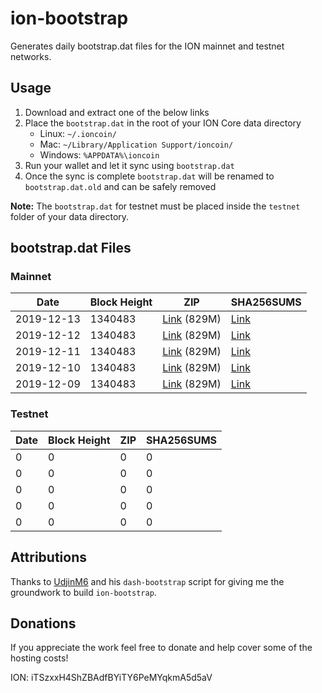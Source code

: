 # ion-bootstrap

Generates daily bootstrap.dat files for the ION mainnet and testnet networks.

## Usage

1. Download and extract one of the below links
2. Place the `bootstrap.dat` in the root of your ION Core data directory
    - Linux: `~/.ioncoin/`
    - Mac: `~/Library/Application Support/ioncoin/`
    - Windows: `%APPDATA%\ioncoin`
3. Run your wallet and let it sync using `bootstrap.dat`
4. Once the sync is complete `bootstrap.dat` will be renamed to `bootstrap.dat.old` and can be safely removed

**Note:** The `bootstrap.dat` for testnet must be placed inside the `testnet` folder of your data directory.

## bootstrap.dat Files

### Mainnet

|    Date    | Block Height | ZIP | SHA256SUMS |
| ---------- | ------------ | --- | ---------- |
| 2019-12-13 | 1340483 | [Link](https://s3-ap-southeast-2.amazonaws.com/ion-bootstrap/mainnet/2019-12-13/bootstrap.dat.zip) (829M) | [Link](https://s3-ap-southeast-2.amazonaws.com/ion-bootstrap/mainnet/2019-12-13/SHA256SUMS) |
| 2019-12-12 | 1340483 | [Link](https://s3-ap-southeast-2.amazonaws.com/ion-bootstrap/mainnet/2019-12-12/bootstrap.dat.zip) (829M) | [Link](https://s3-ap-southeast-2.amazonaws.com/ion-bootstrap/mainnet/2019-12-12/SHA256SUMS) |
| 2019-12-11 | 1340483 | [Link](https://s3-ap-southeast-2.amazonaws.com/ion-bootstrap/mainnet/2019-12-11/bootstrap.dat.zip) (829M) | [Link](https://s3-ap-southeast-2.amazonaws.com/ion-bootstrap/mainnet/2019-12-11/SHA256SUMS) |
| 2019-12-10 | 1340483 | [Link](https://s3-ap-southeast-2.amazonaws.com/ion-bootstrap/mainnet/2019-12-10/bootstrap.dat.zip) (829M) | [Link](https://s3-ap-southeast-2.amazonaws.com/ion-bootstrap/mainnet/2019-12-10/SHA256SUMS) |
| 2019-12-09 | 1340483 | [Link](https://s3-ap-southeast-2.amazonaws.com/ion-bootstrap/mainnet/2019-12-09/bootstrap.dat.zip) (829M) | [Link](https://s3-ap-southeast-2.amazonaws.com/ion-bootstrap/mainnet/2019-12-09/SHA256SUMS) |

### Testnet

|    Date    | Block Height | ZIP | SHA256SUMS |
| ---------- | ------------ | --- | ---------- |
| 0 | 0 | 0 | 0 |
| 0 | 0 | 0 | 0 |
| 0 | 0 | 0 | 0 |
| 0 | 0 | 0 | 0 |
| 0 | 0 | 0 | 0 |

## Attributions

Thanks to [UdjinM6](https://github.com/UdjinM6) and his `dash-bootstrap` script
for giving me the groundwork to build `ion-bootstrap`.

## Donations

If you appreciate the work feel free to donate and help cover some of the
hosting costs!

ION: iTSzxxH4ShZBAdfBYiTY6PeMYqkmA5d5aV
